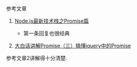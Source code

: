 参考文章

1. [Node.js最新技术栈之Promise篇](http://cnodejs.org/topic/560dbc826a1ed28204a1e7de)
    - 第一条回复也很经典

2. [大白话讲解Promise（三）搞懂jquery中的Promise](https://www.cnblogs.com/lvdabao/p/jquery-deferred.html)

参考文章2讲解得十分清楚.